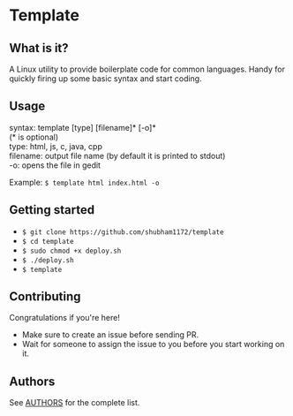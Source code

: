# Template

## What is it?
A Linux utility to provide boilerplate code for common languages. Handy for quickly firing up some basic syntax and start coding.

## Usage
syntax: template [type] [filename]* [-o]* <br>
(* is optional) <br>
type: html, js, c, java, cpp <br>
filename: output file name (by default it is printed to stdout) <br>
-o: opens the file in gedit <br>

Example: 
`$ template html index.html -o`

## Getting started
* `$ git clone https://github.com/shubham1172/template`
* `$ cd template`
* `$ sudo chmod +x deploy.sh`
* `$ ./deploy.sh`
* `$ template`

## Contributing

Congratulations if you're here!

- Make sure to create an issue before sending PR.
- Wait for someone to assign the issue to you before you start working on it.

## Authors
See [AUTHORS](https://github.com/shubham1172/template/blob/master/AUTHORS.md) for the complete list.
